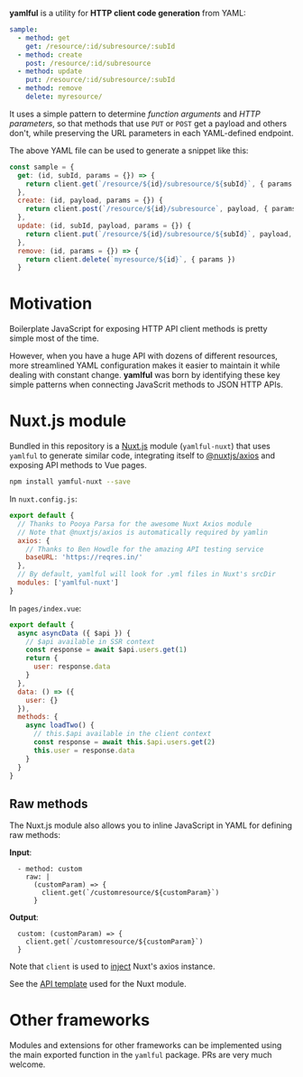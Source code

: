 
**yamlful** is a utility for **HTTP client code generation** from YAML:

```yaml
sample:
  - method: get
    get: /resource/:id/subresource/:subId
  - method: create
    post: /resource/:id/subresource
  - method: update
    put: /resource/:id/subresource/:subId
  - method: remove
    delete: myresource/
```

It uses a simple pattern to determine _function arguments_ and _HTTP parameters_, so that methods that use `PUT` or `POST` get a payload and others don't, while preserving the URL parameters in each YAML-defined endpoint.

The above YAML file can be used to generate a snippet like this:

```js
const sample = {
  get: (id, subId, params = {}) => {
    return client.get(`/resource/${id}/subresource/${subId}`, { params })
  },
  create: (id, payload, params = {}) {
    return client.post(`/resource/${id}/subresource`, payload, { params })
  },
  update: (id, subId, payload, params = {}) {
    return client.put(`/resource/${id}/subresource/${subId}`, payload, { params })
  },
  remove: (id, params = {}) => {
    return client.delete(`myresource/${id}`, { params })
  }
```

# Motivation

Boilerplate JavaScript for exposing HTTP API client methods is pretty simple most 
of the time. 

However, when you have a huge API with dozens of different resources, more 
streamlined YAML configuration makes it easier to maintain it while dealing with 
constant change. **yamlful** was born by identifying these key simple patterns 
when connecting JavaScrit methods to JSON HTTP APIs.

# Nuxt.js module

Bundled in this repository is a [Nuxt.js][1] module (`yamlful-nuxt`) that uses 
`yamlful` to generate similar code, integrating itself to [@nuxtjs/axios][2] 
and exposing API methods to Vue pages.

```sh
npm install yamful-nuxt --save
```

In `nuxt.config.js`:

```js
export default {
  // Thanks to Pooya Parsa for the awesome Nuxt Axios module
  // Note that @nuxtjs/axios is automatically required by yamlin
  axios: {
    // Thanks to Ben Howdle for the amazing API testing service
    baseURL: 'https://reqres.in/'
  },
  // By default, yamlful will look for .yml files in Nuxt's srcDir
  modules: ['yamlful-nuxt']
}
```

In `pages/index.vue`:

```js
export default {
  async asyncData ({ $api }) {
    // $api available in SSR context
    const response = await $api.users.get(1)
    return {
      user: response.data
    }
  },
  data: () => ({
    user: {}
  }),
  methods: {
    async loadTwo() {
      // this.$api available in the client context
      const response = await this.$api.users.get(2)
      this.user = response.data
    }
  }
}
```

## Raw methods

The Nuxt.js module also allows you to inline JavaScript in YAML for defining raw methods:

**Input**:

```
  - method: custom
    raw: |
      (customParam) => {
      	client.get(`/customresource/${customParam}`)
      }
```

**Output**:

```
  custom: (customParam) => {
    client.get(`/customresource/${customParam}`)
  }
```

Note that `client` is used to [inject][3] Nuxt's axios instance.

See the [API template][4] used for the Nuxt module.

# Other frameworks

Modules and extensions for other frameworks can be implemented using the main exported function in the `yamlful` package. PRs are very much welcome.

[1]: https://nuxtjs.org
[2]: https://github.com/nuxt-community/axios-module
[3]: https://blog.lichter.io/posts/organize-and-decouple-your-api-calls-in-nuxtjs
[4]: https://github.com/galvez/yamlful/blob/master/packages/yamlful-nuxt/templates/api.js
